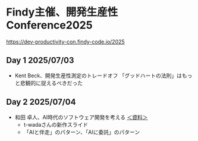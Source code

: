 # Findy主催、開発生産性Conference2025
https://dev-productivity-con.findy-code.io/2025

## Day 1 2025/07/03
- Kent Beck、開発生産性測定のトレードオフ 「グッドハートの法則」はもっと悲観的に捉えるべきだった


## Day 2 2025/07/04
- 和田 卓人、AI時代のソフトウェア開発を考える [＜資料＞](https://speakerdeck.com/twada/agentic-software-engineering-findy-2025-07-edition)
    - t-wadaさんの新作スライド
    - 「AIと伴走」のパターン、「AIに委託」のパターン
